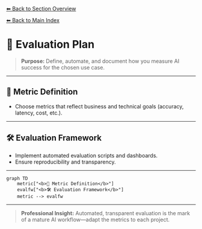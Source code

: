 [⬅ Back to Section Overview](README.md)

[⬅ Back to Main Index](../../INDEX.md)

# 🧪 Evaluation Plan

> **Purpose:**
> Define, automate, and document how you measure AI success for the chosen use case.

---

## 🎯 Metric Definition

- Choose metrics that reflect business and technical goals (accuracy, latency, cost, etc.).

---

## 🛠️ Evaluation Framework

- Implement automated evaluation scripts and dashboards.
- Ensure reproducibility and transparency.

---

```mermaid
graph TD
    metric["<b>🎯 Metric Definition</b>"]
    evalfw["<b>🛠️ Evaluation Framework</b>"]
    metric --> evalfw
```

---

> **Professional Insight:**
> Automated, transparent evaluation is the mark of a mature AI workflow—adapt the metrics to each project.
